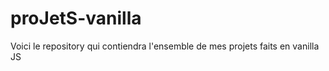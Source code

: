 # proJetS-vanilla

Voici le repository qui contiendra l'ensemble de mes projets faits en vanilla JS
